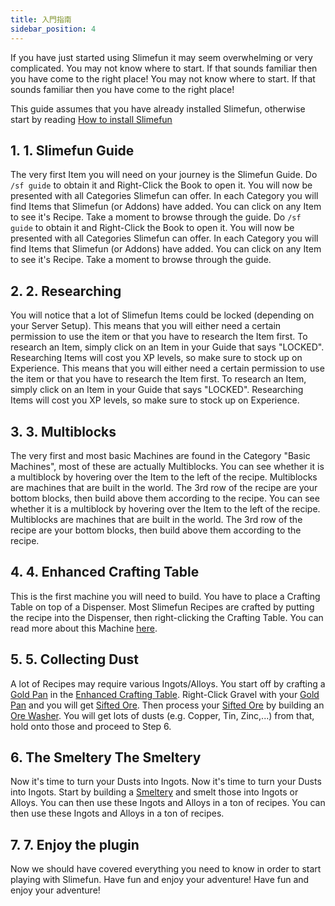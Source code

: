 ```yaml
---
title: 入門指南
sidebar_position: 4
---
```


If you have just started using Slimefun it may seem overwhelming or very complicated. You may not know where to start. If that sounds familiar then you have come to the right place! You may not know where to start. If that sounds familiar then you have come to the right place!

This guide assumes that you have already installed Slimefun, otherwise start by reading [How to install Slimefun](Installing-Slimefun)

## 1. 1. Slimefun Guide

The very first Item you will need on your journey is the Slimefun Guide. Do `/sf guide` to obtain it and Right-Click the Book to open it. You will now be presented with all Categories Slimefun can offer. In each Category you will find Items that Slimefun (or Addons) have added. You can click on any Item to see it's Recipe. Take a moment to browse through the guide. Do `/sf guide` to obtain it and Right-Click the Book to open it. You will now be presented with all Categories Slimefun can offer. In each Category you will find Items that Slimefun (or Addons) have added. You can click on any Item to see it's Recipe. Take a moment to browse through the guide.

## 2. 2. Researching

You will notice that a lot of Slimefun Items could be locked (depending on your Server Setup). This means that you will either need a certain permission to use the item or that you have to research the Item first. To research an Item, simply click on an Item in your Guide that says "LOCKED". Researching Items will cost you XP levels, so make sure to stock up on Experience. This means that you will either need a certain permission to use the item or that you have to research the Item first. To research an Item, simply click on an Item in your Guide that says "LOCKED". Researching Items will cost you XP levels, so make sure to stock up on Experience.

## 3. 3. Multiblocks

The very first and most basic Machines are found in the Category "Basic Machines", most of these are actually Multiblocks. You can see whether it is a multiblock by hovering over the Item to the left of the recipe. Multiblocks are machines that are built in the world. The 3rd row of the recipe are your bottom blocks, then build above them according to the recipe. You can see whether it is a multiblock by hovering over the Item to the left of the recipe. Multiblocks are machines that are built in the world. The 3rd row of the recipe are your bottom blocks, then build above them according to the recipe.

## 4. 4. Enhanced Crafting Table

This is the first machine you will need to build. You have to place a Crafting Table on top of a Dispenser. Most Slimefun Recipes are crafted by putting the recipe into the Dispenser, then right-clicking the Crafting Table. You can read more about this Machine [here](Enhanced-Crafting-Table).

## 5. 5. Collecting Dust

A lot of Recipes may require various Ingots/Alloys. You start off by crafting a [Gold Pan](Gold-Pan) in the [Enhanced Crafting Table](Enhanced-Crafting-Table). Right-Click Gravel with your [Gold Pan](Gold-Pan) and you will get [Sifted Ore](Sifted-Ore). Then process your [Sifted Ore](Sifted-Ore) by building an [Ore Washer](Ore-Washer). You will get lots of dusts (e.g. Copper, Tin, Zinc,...) from that, hold onto those and proceed to Step 6.

## 6. The Smeltery The Smeltery

Now it's time to turn your Dusts into Ingots. Now it's time to turn your Dusts into Ingots. Start by building a [Smeltery](Smeltery) and smelt those into Ingots or Alloys. You can then use these Ingots and Alloys in a ton of recipes. You can then use these Ingots and Alloys in a ton of recipes.

## 7. 7. Enjoy the plugin

Now we should have covered everything you need to know in order to start playing with Slimefun. Have fun and enjoy your adventure! Have fun and enjoy your adventure!
